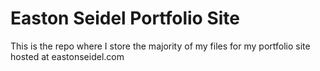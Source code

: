 # Easton Seidel Portfolio Site

This is the repo where I store the majority of my files for my portfolio site hosted at eastonseidel.com